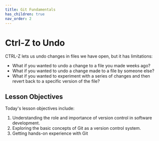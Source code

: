 ```yaml
---
title: Git Fundamentals 
has_children: true
nav_order: 2
---
```


# Ctrl-Z to Undo
CTRL-Z lets us undo changes in files we have open,
but it has limitations:
- What if you wanted to undo a change to a file you made weeks ago?
- What if you wanted to undo a change made to a file by someone else?
- What if you wanted to experiment with a series of changes and then revert back to a specific version of the file?

## Lesson Objectives
Today's lesson objectives include:
1. Understanding the role and importance of version control in software development.
2. Exploring the basic concepts of Git as a version control system.
3. Getting hands-on experience with Git